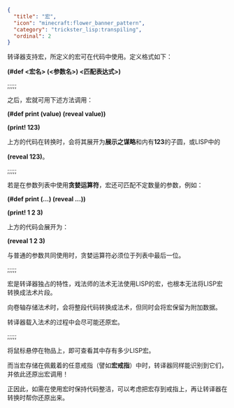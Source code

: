 ```json
{
  "title": "宏",
  "icon": "minecraft:flower_banner_pattern",
  "category": "trickster_lisp:transpiling",
  "ordinal": 2
}
```

转译器支持宏，所定义的宏可在代码中使用。定义格式如下：


**(#def \<宏名\> (\<参数名\>) \<匹配表达式\>)**



;;;;;

之后，宏就可用下述方法调用：


**(#def print (value) (reveal value))**

**(print! 123)**


上方的代码在转换时，会将其展开为**展示之谋略**和内有**123**的子圆，或LISP中的

**(reveal 123)**。

;;;;;

若是在参数列表中使用**贪婪运算符**，宏还可匹配不定数量的参数，例如：

**(#def print (...) (reveal ...))**

**(print! 1 2 3)**


上方的代码会展开为：

**(reveal 1 2 3)**


与普通的参数共同使用时，贪婪运算符必须位于列表中最后一位。

;;;;;

宏是转译器独占的特性，戏法师的法术无法使用LISP的宏，也根本无法将LISP宏转换成法术片段。


向卷轴存储法术时，会将整段代码转换成法术，但同时会将宏保留为附加数据。


转译器载入法术的过程中会尽可能还原宏。

;;;;;

将鼠标悬停在物品上，即可查看其中存有多少LISP宏。


而当宏存储在佩戴着的任意戒指（譬如**宏戒指**）中时，转译器同样能识别到它们，并依此还原出宏调用！


正因此，如需在使用宏时保持代码整洁，可以考虑把宏存到戒指上，再让转译器在转换时帮你还原出来。